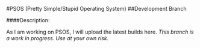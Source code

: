 #PSOS (Pretty Simple/Stupid Operating System)
##Development Branch

####Description:

As I am working on PSOS, I will upload the latest builds here.
*This branch is a work in progress. Use at your own risk.*
